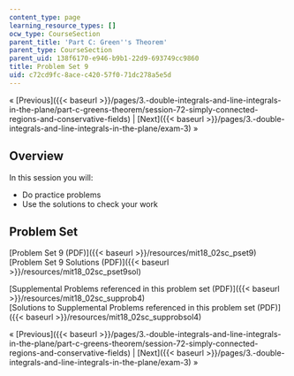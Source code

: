 ```yaml
---
content_type: page
learning_resource_types: []
ocw_type: CourseSection
parent_title: 'Part C: Green''s Theorem'
parent_type: CourseSection
parent_uid: 138f6170-e946-b9b1-22d9-693749cc9860
title: Problem Set 9
uid: c72cd9fc-8ace-c420-57f0-71dc278a5e5d
---
```


« [Previous]({{< baseurl >}}/pages/3.-double-integrals-and-line-integrals-in-the-plane/part-c-greens-theorem/session-72-simply-connected-regions-and-conservative-fields) | [Next]({{< baseurl >}}/pages/3.-double-integrals-and-line-integrals-in-the-plane/exam-3) »

Overview
--------

In this session you will:

*   Do practice problems
*   Use the solutions to check your work

Problem Set
-----------

[Problem Set 9 (PDF)]({{< baseurl >}}/resources/mit18_02sc_pset9)  
[Problem Set 9 Solutions (PDF)]({{< baseurl >}}/resources/mit18_02sc_pset9sol)

[Supplemental Problems referenced in this problem set (PDF)]({{< baseurl >}}/resources/mit18_02sc_supprob4)  
[Solutions to Supplemental Problems referenced in this problem set (PDF)]({{< baseurl >}}/resources/mit18_02sc_supprobsol4)

« [Previous]({{< baseurl >}}/pages/3.-double-integrals-and-line-integrals-in-the-plane/part-c-greens-theorem/session-72-simply-connected-regions-and-conservative-fields) | [Next]({{< baseurl >}}/pages/3.-double-integrals-and-line-integrals-in-the-plane/exam-3) »